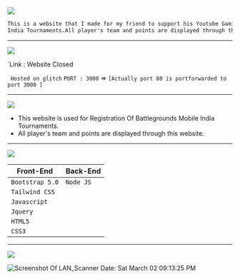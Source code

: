 <img src="https://via.placeholder.com/1270x120/0d1117/fffff?text=MisraOpGaming+Website" />

```html
This is a website that I made for my friend to support his Youtube Gaming Channel.This website is used for Registration Of Battlegrounds Mobile 
India Tournaments.All player's team and points are displayed through this website.
```
---------------------------------------------------------------------------------------------------------------------------------------------------

<img src="https://via.placeholder.com/1270x120/0d1117/BFFF00?text=DOMAIN+%26+IP+INFO" />

`Link : Website Closed 

` Hosted on glitch` 
` PORT : 3000 ` => `[Actually port 80 is portforwarded to port 3000 ]` 

---------------------------------------------------------------------------------------------------------------------------------------------------

<img src="https://via.placeholder.com/1270x120/0d1117/BFFF00?text=FUNCTIONALITIES" />

* This website is used for Registration Of Battlegrounds Mobile India Tournaments.
* All player's team and points are displayed through this website.

---------------------------------------------------------------------------------------------------------------------------------------------------

<img src="https://via.placeholder.com/1270x120/0d1117/BFFF00?text=TECHNOLOGIES+USED" />

Front-End | Back-End
----------|---------  
`Bootstrap 5.0` | `Node JS`
`Tailwind CSS` |
`Javascript` |  
`Jquery` |  
`HTML5` |  
`CSS3` | 

----------------------------------------------------------------------------------------------------------------------------------------------------

<img src="https://via.placeholder.com/1270x120/0d1117/BFFF00?text=SCREENSHOT+OF+THE+SCRIPT" />

![Screenshot Of LAN_Scanner Date: Sat March 02 09:13:25 PM](https://i.imgur.com/O0mSncm.jpg)


